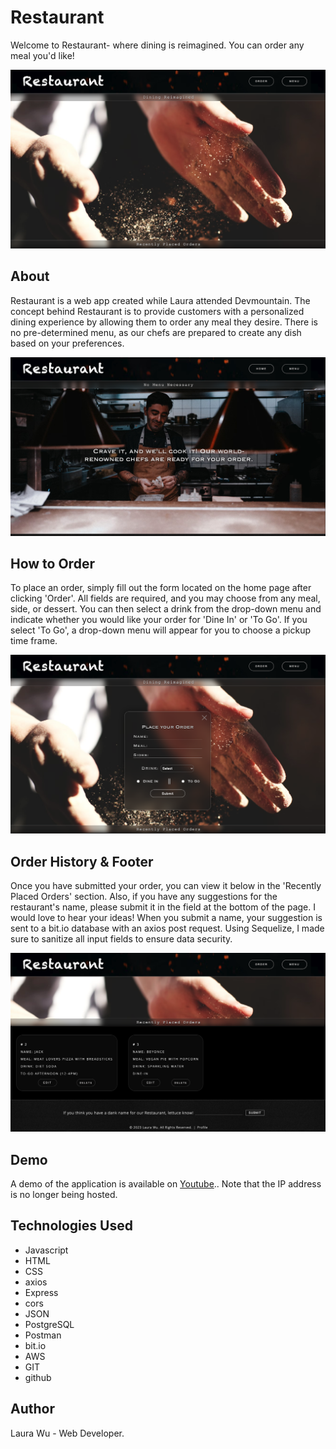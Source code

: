 # Restaurant
Welcome to Restaurant- where dining is reimagined. You can order any meal you'd like!

![Restaurant Landing Page](https://github.com/leemaiwu/Foundations-Capstone-Restaurant/blob/d250ba330e22529d93f53da4dda911ec49066b09/ReadMe-Images/Restaurant%20Landing%20Page.png)

## About
Restaurant is a web app created while Laura attended Devmountain. The concept behind Restaurant is to provide customers with a personalized dining experience by allowing them to order any meal they desire. There is no pre-determined menu, as our chefs are prepared to create any dish based on your preferences.

![Restaurant menu](https://github.com/leemaiwu/Foundations-Capstone-Restaurant/blob/e60cb037c617d3e1cbff882fa56edfaa5c4ac642/ReadMe-Images/Restaurant%20Menu.png)


## How to Order
To place an order, simply fill out the form located on the home page after clicking 'Order'. All fields are required, and you may choose from any meal, side, or dessert. You can then select a drink from the drop-down menu and indicate whether you would like your order for 'Dine In' or 'To Go'. If you select 'To Go', a drop-down menu will appear for you to choose a pickup time frame.


![Restaurant Order Form](https://github.com/leemaiwu/Foundations-Capstone-Restaurant/blob/e60cb037c617d3e1cbff882fa56edfaa5c4ac642/ReadMe-Images/Restaurant%20Order%20Form.png)


## Order History & Footer
Once you have submitted your order, you can view it below in the 'Recently Placed Orders' section. 
Also, if you have any suggestions for the restaurant's name, please submit it in the field at the bottom of the page. I would love to hear your ideas! When you submit a name, your suggestion is sent to a bit.io database with an axios post request. Using Sequelize, I made sure to sanitize all input fields to ensure data security.

![Restaurant Order History and Footer](https://github.com/leemaiwu/Foundations-Capstone-Restaurant/blob/e60cb037c617d3e1cbff882fa56edfaa5c4ac642/ReadMe-Images/Restaurant%20Order%20History%20and%20Footer.png)


## Demo
A demo of the application is available on <a href="https://youtu.be/1sWL6roOwZg" target="_blank">Youtube</a>..
Note that the IP address is no longer being hosted.


## Technologies Used
- Javascript
- HTML
- CSS
- axios
- Express
- cors
- JSON
- PostgreSQL
- Postman
- bit.io
- AWS
- GIT
- github

## Author
Laura Wu - Web Developer.
